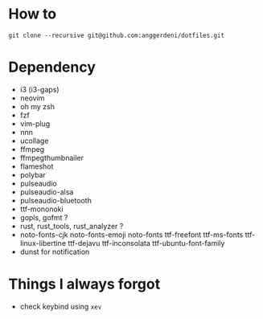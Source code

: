 # How to
```
git clone --recursive git@github.com:anggerdeni/dotfiles.git
```

# Dependency

- i3 (i3-gaps)
- neovim
- oh my zsh
- fzf
- vim-plug
- nnn
- ucollage
- ffmpeg
- ffmpegthumbnailer
- flameshot
- polybar
- pulseaudio
- pulseaudio-alsa
- pulseaudio-bluetooth
- ttf-mononoki
- gopls, gofmt ?
- rust, rust_tools, rust_analyzer ?
- noto-fonts-cjk noto-fonts-emoji noto-fonts ttf-freefont ttf-ms-fonts ttf-linux-libertine ttf-dejavu ttf-inconsolata ttf-ubuntu-font-family
- dunst for notification


# Things I always forgot
- check keybind using `xev`
